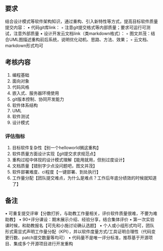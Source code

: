 ## 要求
结合设计模式等软件架构知识，通过重构、引入新特性等方式，提高目标软件质量
提交内容：
• 代码git库link：
    ◦ 注意git提交格式等内部质量；要求可运行可测试，注意外部质量
• 设计开发云文档link（类markdown格式）：
    ◦ 图文并茂：结合UML图描述重构前后系统，说明优化动机、思路、方法、效果；
    ◦ 云文档、markdown形式均可
## 考核内容
1. 编程基础
2. 面向对象
3. 代码风格
4. 嵌入式、服务器环境使用
5. git版本控制、协同开发能力
6. 软件体系结构
7. UML
8. 软件测试
9. 设计模式
### 评估指标
1. 目标软件复杂性【别一个helloworld搁这重构】
2. 软件质量方面设计实现【git提交求求规范点】
3. 重构过程中体现的设计模式理解【能用就用，但别过度设计】
4. 文档质量【错别字少点没问题吧，图文并茂】
5. 软件部署难度、ci程度【一键部署、到处执行】
6. 工作量分配【团队提交难点，为什么是难点？工作后年底分绩效的时候就知道了】
## 备注
• 可重复提交评审【分数打折，与助教工作量相关，评价软件质量很难，不要为难助教】
• 90+评分课设：期末展示介绍、经验分享，结合集体评价
• 第一次实验课时候，和助教报名【可先和小施讨论确认选题】
• 个人或小组形式均可，团队形式需显式声明工作量分配（KPI），并以软件度量方式/工具证明合理性（代码变更行数、patch提交数量等均可）
• 代码量不是唯一评分标准，推荐基于开源项目、集成多个开源项目进行开发重构